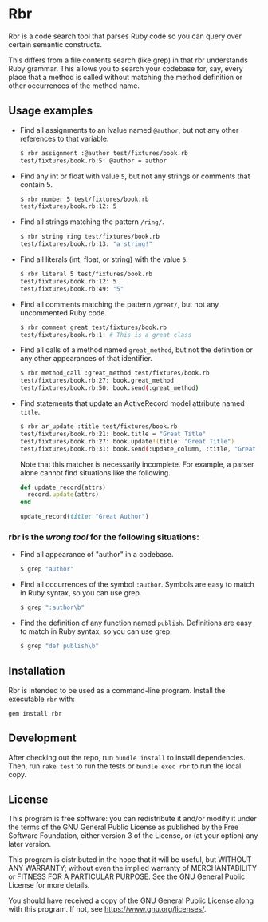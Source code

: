 # Rbr

Rbr is a code search tool that parses Ruby code so you can query over certain semantic constructs.

This differs from a file contents search (like grep) in that rbr understands Ruby grammar. This allows you to search your codebase for, say, every place that a method is called without matching the method definition or other occurrences of the method name.

## Usage examples

- Find all assignments to an lvalue named `@author`, but not any other references to that variable.

    ```sh
    $ rbr assignment :@author test/fixtures/book.rb
    test/fixtures/book.rb:5: @author = author
    ```

- Find any int or float with value `5`, but not any strings or comments that contain 5.

    ```sh
    $ rbr number 5 test/fixtures/book.rb
    test/fixtures/book.rb:12: 5
    ```

- Find all strings matching the pattern `/ring/`.

    ```sh
    $ rbr string ring test/fixtures/book.rb
    test/fixtures/book.rb:13: "a string!"
    ```

- Find all literals (int, float, or string) with the value `5`.

    ```sh
    $ rbr literal 5 test/fixtures/book.rb
    test/fixtures/book.rb:12: 5
    test/fixtures/book.rb:49: "5"
    ```

- Find all comments matching the pattern `/great/`, but not any uncommented Ruby code.

    ```sh
    $ rbr comment great test/fixtures/book.rb
    test/fixtures/book.rb:1: # This is a great class
    ```

- Find all calls of a method named `great_method`, but not the definition or any other appearances of that identifier.

    ```sh
    $ rbr method_call :great_method test/fixtures/book.rb
    test/fixtures/book.rb:27: book.great_method
    test/fixtures/book.rb:50: book.send(:great_method)
    ```

- Find statements that update an ActiveRecord model attribute named `title`.

    ```sh
    $ rbr ar_update :title test/fixtures/book.rb
    test/fixtures/book.rb:21: book.title = "Great Title"
    test/fixtures/book.rb:27: book.update!(title: "Great Title")
    test/fixtures/book.rb:31: book.send(:update_column, :title, "Great Title")
    ```

    Note that this matcher is necessarily incomplete. For example, a parser alone cannot find situations like the following.

    ```ruby
    def update_record(attrs)
      record.update(attrs)
    end

    update_record(title: "Great Author")
    ```

### rbr is the *wrong tool* for the following situations:

- Find all appearance of "author" in a codebase.

    ```sh
    $ grep "author"
    ```

- Find all occurrences of the symbol `:author`. Symbols are easy to match in Ruby syntax, so you can use grep.

    ```sh
    $ grep ":author\b"
    ```

- Find the definition of any function named `publish`. Definitions are easy to match in Ruby syntax, so you can use grep.

    ```sh
    $ grep "def publish\b"
    ```

## Installation

Rbr is intended to be used as a command-line program. Install the executable `rbr` with:

```
gem install rbr
```

## Development

After checking out the repo, run `bundle install` to install dependencies. Then, run `rake test` to run the tests or `bundle exec rbr` to run the local copy.

## License

This program is free software: you can redistribute it and/or modify it under the terms of the GNU General Public License as published by the Free Software Foundation, either version 3 of the License, or (at your option) any later version.

This program is distributed in the hope that it will be useful, but WITHOUT ANY WARRANTY; without even the implied warranty of MERCHANTABILITY or FITNESS FOR A PARTICULAR PURPOSE. See the GNU General Public License for more details.

You should have received a copy of the GNU General Public License along with this program. If not, see <https://www.gnu.org/licenses/>.
